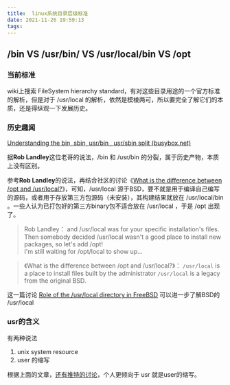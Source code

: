 ```yaml
---
title:  linux系统目录层级标准
date: 2021-11-26 19:59:13
tags:
---
```

## /bin VS /usr/bin/ VS /usr/local/bin VS /opt
### 当前标准
wiki上搜索 FileSystem hierarchy standard，有对这些目录用途的一个官方标准的解析，但是对于 /usr/local 的解析，依然是模棱两可，所以要完全了解它们的本质，还是得纵观一下发展历史。


### 历史趣闻
[Understanding the bin, sbin, usr/bin , usr/sbin split (busybox.net)](http://lists.busybox.net/pipermail/busybox/2010-December/074114.html)

据**Rob Landley**这位老哥的说法，/bin 和 /usr/bin 的分裂，属于历史产物，本质上没有区别。


参考**Rob Landley**的说法，再结合社区的讨论《[What is the difference between /opt and /usr/local?](https://unix.stackexchange.com/questions/11544/what-is-the-difference-between-opt-and-usr-local)》，可知，/usr/local 源于BSD，要不就是用于编译自己编写的源码，或者用于存放第三方包源码（未安装），其构建结果就放在 /usr/local/bin 。一些人认为已打包好的第三方binary包不适合放在 /usr/local ，于是 /opt 出现了。

> Rob Landley：
> and 
/usr/local was for your specific installation's files.  Then somebody decided
/usr/local wasn't a good place to install new packages, so let's add /opt!  
I'm still waiting for /opt/local to show up...

> 《What is the difference between /opt and /usr/local?》：
> `/usr/local` is a place to install files built by the administrator
> `/usr/local` is a legacy from the original BSD.


这一篇讨论 [Role of the /usr/local directory in FreeBSD](https://unix.stackexchange.com/questions/332764/role-of-the-usr-local-directory-in-freebsd) 可以进一步了解BSD的 /usr/local

### usr的含义
有两种说法
1. unix system resource
2. user 的缩写

根据上面的文章，[还有推特的讨论](https://twitter.com/linuxtoy/status/1228572721597964288)，个人更倾向于 usr 就是user的缩写。



